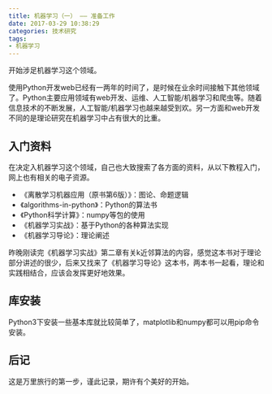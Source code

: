 ```yaml
---
title: 机器学习（一） —— 准备工作
date: 2017-03-29 10:38:29
categories: 技术研究
tags:
- 机器学习
---
```


开始涉足机器学习这个领域。

<!-- more -->

使用Python开发web已经有一两年的时间了，是时候在业余时间接触下其他领域了。Python主要应用领域有web开发、运维、人工智能/机器学习和爬虫等。随着信息技术的不断发展，人工智能/机器学习也越来越受到欢。另一方面和web开发不同的是理论研究在机器学习中占有很大的比重。

## 入门资料

在决定入机器学习这个领域，自己也大致搜索了各方面的资料，从以下教程入门，网上也有相关的电子资源。

- 《离散学习机器应用（原书第6版）》：图论、命题逻辑
- 《algorithms-in-python》：Python的算法书
- 《Python科学计算》：numpy等包的使用
- 《机器学习实战》：基于Python的各种算法实现
- 《机器学习导论》：理论阐述

昨晚刚读完《机器学习实战》第二章有关k近邻算法的内容，感觉这本书对于理论部分讲述的很少，后来又找来了《机器学习导论》这本书，两本书一起看，理论和实践相结合，应该会发挥更好地效果。

## 库安装

Python3下安装一些基本库就比较简单了，matplotlib和numpy都可以用pip命令安装。

## 后记

这是万里旅行的第一步，谨此记录，期许有个美好的开始。
